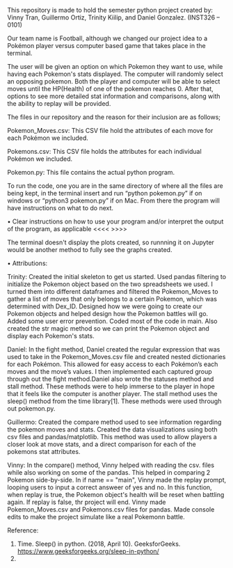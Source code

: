 This repository is made to hold the semester python project created by: Vinny Tran, Guillermo Ortiz, 
Trinity Kiilip, and Daniel Gonzalez. (INST326 – 0101)

Our team name is Football, although we changed our project idea to a Pokémon player versus computer 
based game that takes place in the terminal.  

The user will be given an option on which Pokemon they want to use, while having each Pokemon's stats 
displayed. The computer will randomly select an opposing pokemon. Both the player and computer will 
be able to select moves until the HP(Health) of one of the pokemon reaches 0. After that, options to 
see more detailed stat information and comparisons, along with the ability to replay will be provided.

The files in our repository and the reason for their inclusion are as follows;

Pokemon_Moves.csv:  This CSV file hold the attributes of each move for each Pokémon we included.

Pokemons.csv:       This CSV file holds the attributes for each individual Pokémon we included.

Pokemon.py:         This file contains the actual python program.


To run the code, one you are in the same directory of where all the files are being kept, in the 
terminal insert and run “python pokemon.py” if on windows or “python3 pokemon.py” if on Mac. From 
there the program will have instructions on what to do next.

• Clear instructions on how to use your program and/or interpret the output of the program, as applicable
<<<< >>>>


The terminal doesn't display the plots created, so runnning it on Jupyter would be another method to 
fully see the graphs created.

• Attributions: 

Trinity: Created the initial skeleton to get us started. Used pandas filtering to initialize the Pokemon object based on the two spreadsheets we used. I turned them into different
dataframes and filtered the Pokemon_Moves to gather a list of moves that only belongs to a certain Pokemon, which was determined with 
Dex_ID. Designed how we were going to create our Pokemon objects and helped design how the Pokemon battles will go. Added some
user error prevention. Coded most of the code in main. Also created the str magic method so we can print the Pokemon object and display
each Pokemon's stats. 

Daniel: In the fight method, Daniel created the regular expression that was used to take in the Pokemon_Moves.csv file and created nested dictionaries for each Pokémon. This allowed for easy access to each Pokémon’s each 
moves and the move’s values. I then implemented each captured group through out the fight method.Daniel also wrote the statuses method and stall method. These methods were to help immerse to the player in hope that it feels like the computer is another player. The stall method uses the sleep() method from the time library[1]. These methods were used through out pokemon.py. 

Guillermo: Created the compare method used to see information regarding the pokemon moves and stats. Created 
the data visualizations using both csv files and pandas/matplotlib. This method was used to allow players a 
closer look at move stats, and a direct comparison for each of the pokemons stat attributes. 

Vinny: In the compare() method, Vinny helped with reading the csv. files while also working on some of the pandas. This helped in comparing 2 Pokemon side-by-side.
In if name == "main", Vinny made the replay prompt, looping users to input a correct answeer of yes and no. In this function, when replay is true, the Pokemon object's health will be reset when battling again. If replay is false, thr project will end.
Vinny made Pokemon_Moves.csv and Pokemons.csv files for pandas.
Made console edits to make the project simulate like a real Pokemonn battle.

Reference:
1.	Time. Sleep() in python. (2018, April 10). GeeksforGeeks. https://www.geeksforgeeks.org/sleep-in-python/ 
2.	


